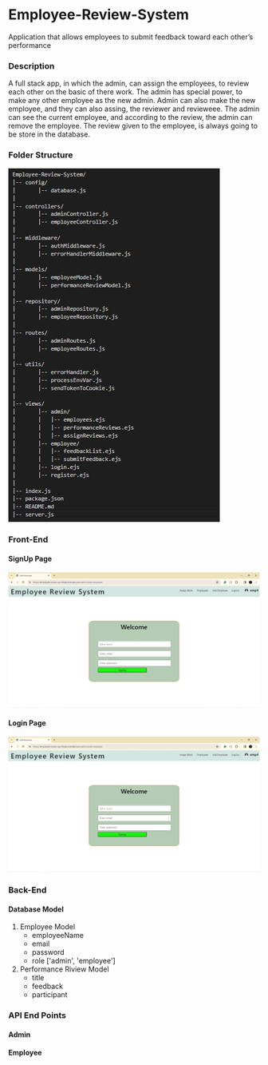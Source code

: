 

# Employee-Review-System
Application that allows employees to submit feedback toward each other’s performance



### Description

A full stack app, in which the admin, can assign the employees, to review each other on the basic of there work. The admin has special power, to make any other employee
as the new admin. Admin can also make the new employee, and they can also assing, the reviewer and revieweee. The admin can see the current employee, and according to the
review, the admin can remove the employee. The review given to the employee, is always going to be store in the database.



### Folder Structure 

![Folder Structure](./public/FolderStructure.JPG)

### Front-End
#### SignUp Page
![ page view](./public/signup.JPG)

#### Login Page
![ page view](./public/signup.JPG)


### Back-End

#### Database Model

1. Employee Model
    - employeeName
    - email
    - password
    - role ['admin', 'employee']
2. Performance Riview Model
    - title
    - feedback
    - participant

### API End Points

#### Admin 

#### Employee